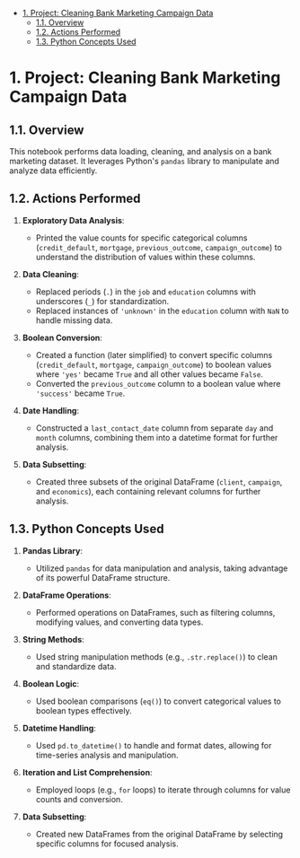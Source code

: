 
- [1. Project: Cleaning Bank Marketing Campaign Data](#1-project-cleaning-bank-marketing-campaign-data)
  - [1.1. Overview](#11-overview)
  - [1.2. Actions Performed](#12-actions-performed)
  - [1.3. Python Concepts Used](#13-python-concepts-used)


# 1. Project: Cleaning Bank Marketing Campaign Data

## 1.1. Overview

This notebook performs data loading, cleaning, and analysis on a bank marketing dataset. It leverages Python's `pandas` library to manipulate and analyze data efficiently.

## 1.2. Actions Performed


1. **Exploratory Data Analysis**:

   - Printed the value counts for specific categorical columns (`credit_default`, `mortgage`, `previous_outcome`, `campaign_outcome`) to understand the distribution of values within these columns.
2. **Data Cleaning**:

   - Replaced periods (`.`) in the `job` and `education` columns with underscores (`_`) for standardization.
   - Replaced instances of `'unknown'` in the `education` column with `NaN` to handle missing data.
3. **Boolean Conversion**:

   - Created a function (later simplified) to convert specific columns (`credit_default`, `mortgage`, `campaign_outcome`) to boolean values where `'yes'` became `True` and all other values became `False`.
   - Converted the `previous_outcome` column to a boolean value where `'success'` became `True`.
4. **Date Handling**:

   - Constructed a `last_contact_date` column from separate `day` and `month` columns, combining them into a datetime format for further analysis.
5. **Data Subsetting**:

   - Created three subsets of the original DataFrame (`client`, `campaign`, and `economics`), each containing relevant columns for further analysis.

## 1.3. Python Concepts Used

1. **Pandas Library**:

   - Utilized `pandas` for data manipulation and analysis, taking advantage of its powerful DataFrame structure.
2. **DataFrame Operations**:

   - Performed operations on DataFrames, such as filtering columns, modifying values, and converting data types.
3. **String Methods**:

   - Used string manipulation methods (e.g., `.str.replace()`) to clean and standardize data.
4. **Boolean Logic**:

   - Used boolean comparisons (`eq()`) to convert categorical values to boolean types effectively.
5. **Datetime Handling**:

   - Used `pd.to_datetime()` to handle and format dates, allowing for time-series analysis and manipulation.
6. **Iteration and List Comprehension**:

   - Employed loops (e.g., `for` loops) to iterate through columns for value counts and conversion.
7. **Data Subsetting**:

   - Created new DataFrames from the original DataFrame by selecting specific columns for focused analysis.